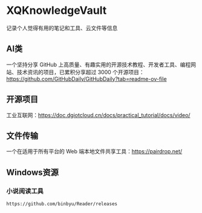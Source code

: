 # XQKnowledgeVault
记录个人觉得有用的笔记和工具、云文件等信息

## AI类
一个坚持分享 GitHub 上高质量、有趣实用的开源技术教程、开发者工具、编程网站、技术资讯的项目，已累积分享超过 3000 个开源项目：https://github.com/GitHubDaily/GitHubDaily?tab=readme-ov-file

## 开源项目
工业互联网：https://doc.dgiotcloud.cn/docs/practical_tutorial/docs/video/

## 文件传输
一个在适用于所有平台的 Web 端本地文件共享工具：https://pairdrop.net/


## Windows资源
  ### 小说阅读工具
    https://github.com/binbyu/Reader/releases
